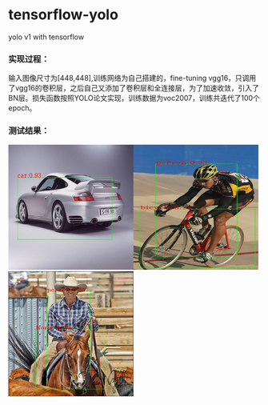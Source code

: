 # tensorflow-yolo
yolo v1 with tensorflow 
### 实现过程：<br>
输入图像尺寸为[448,448],训练网络为自己搭建的，fine-tuning vgg16，只调用了vgg16的卷积层，之后自己又添加了卷积层和全连接层，为了加速收敛，引入了BN层。损失函数按照YOLO论文实现，训练数据为voc2007，训练共迭代了100个epoch。
### 测试结果：<br>
<img src="https://github.com/qiejun/tensorflow-yolo/blob/master/pictures/b.jpg" width="250" height="250" alt="img"><img src="https://github.com/qiejun/tensorflow-yolo/blob/master/pictures/a.jpg" width="250" height="250" alt="img"><img src="https://github.com/qiejun/tensorflow-yolo/blob/master/pictures/c.jpg" width="250" height="250" alt="img">
